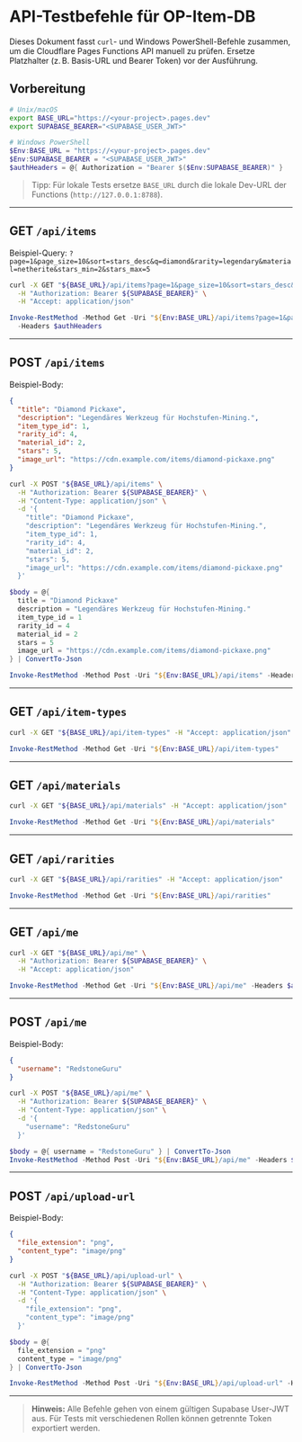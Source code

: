 # API-Testbefehle für OP-Item-DB

Dieses Dokument fasst `curl`- und Windows PowerShell-Befehle zusammen, um die Cloudflare Pages Functions API manuell zu prüfen. Ersetze Platzhalter (z. B. Basis-URL und Bearer Token) vor der Ausführung.

## Vorbereitung

```bash
# Unix/macOS
export BASE_URL="https://<your-project>.pages.dev"
export SUPABASE_BEARER="<SUPABASE_USER_JWT>"
```

```powershell
# Windows PowerShell
$Env:BASE_URL = "https://<your-project>.pages.dev"
$Env:SUPABASE_BEARER = "<SUPABASE_USER_JWT>"
$authHeaders = @{ Authorization = "Bearer $($Env:SUPABASE_BEARER)" }
```

> Tipp: Für lokale Tests ersetze `BASE_URL` durch die lokale Dev-URL der Functions (`http://127.0.0.1:8788`).

---

## GET `/api/items`

Beispiel-Query: `?page=1&page_size=10&sort=stars_desc&q=diamond&rarity=legendary&material=netherite&stars_min=2&stars_max=5`

```bash
curl -X GET "${BASE_URL}/api/items?page=1&page_size=10&sort=stars_desc&q=diamond&rarity=legendary&material=netherite&stars_min=2&stars_max=5" \
  -H "Authorization: Bearer ${SUPABASE_BEARER}" \
  -H "Accept: application/json"
```

```powershell
Invoke-RestMethod -Method Get -Uri "${Env:BASE_URL}/api/items?page=1&page_size=10&sort=stars_desc&q=diamond&rarity=legendary&material=netherite&stars_min=2&stars_max=5" `
  -Headers $authHeaders
```

---

## POST `/api/items`

Beispiel-Body:

```json
{
  "title": "Diamond Pickaxe",
  "description": "Legendäres Werkzeug für Hochstufen-Mining.",
  "item_type_id": 1,
  "rarity_id": 4,
  "material_id": 2,
  "stars": 5,
  "image_url": "https://cdn.example.com/items/diamond-pickaxe.png"
}
```

```bash
curl -X POST "${BASE_URL}/api/items" \
  -H "Authorization: Bearer ${SUPABASE_BEARER}" \
  -H "Content-Type: application/json" \
  -d '{
    "title": "Diamond Pickaxe",
    "description": "Legendäres Werkzeug für Hochstufen-Mining.",
    "item_type_id": 1,
    "rarity_id": 4,
    "material_id": 2,
    "stars": 5,
    "image_url": "https://cdn.example.com/items/diamond-pickaxe.png"
  }'
```

```powershell
$body = @{
  title = "Diamond Pickaxe"
  description = "Legendäres Werkzeug für Hochstufen-Mining."
  item_type_id = 1
  rarity_id = 4
  material_id = 2
  stars = 5
  image_url = "https://cdn.example.com/items/diamond-pickaxe.png"
} | ConvertTo-Json

Invoke-RestMethod -Method Post -Uri "${Env:BASE_URL}/api/items" -Headers $authHeaders -ContentType "application/json" -Body $body
```

---

## GET `/api/item-types`

```bash
curl -X GET "${BASE_URL}/api/item-types" -H "Accept: application/json"
```

```powershell
Invoke-RestMethod -Method Get -Uri "${Env:BASE_URL}/api/item-types"
```

---

## GET `/api/materials`

```bash
curl -X GET "${BASE_URL}/api/materials" -H "Accept: application/json"
```

```powershell
Invoke-RestMethod -Method Get -Uri "${Env:BASE_URL}/api/materials"
```

---

## GET `/api/rarities`

```bash
curl -X GET "${BASE_URL}/api/rarities" -H "Accept: application/json"
```

```powershell
Invoke-RestMethod -Method Get -Uri "${Env:BASE_URL}/api/rarities"
```

---

## GET `/api/me`

```bash
curl -X GET "${BASE_URL}/api/me" \
  -H "Authorization: Bearer ${SUPABASE_BEARER}" \
  -H "Accept: application/json"
```

```powershell
Invoke-RestMethod -Method Get -Uri "${Env:BASE_URL}/api/me" -Headers $authHeaders
```

---

## POST `/api/me`

Beispiel-Body:

```json
{
  "username": "RedstoneGuru"
}
```

```bash
curl -X POST "${BASE_URL}/api/me" \
  -H "Authorization: Bearer ${SUPABASE_BEARER}" \
  -H "Content-Type: application/json" \
  -d '{
    "username": "RedstoneGuru"
  }'
```

```powershell
$body = @{ username = "RedstoneGuru" } | ConvertTo-Json
Invoke-RestMethod -Method Post -Uri "${Env:BASE_URL}/api/me" -Headers $authHeaders -ContentType "application/json" -Body $body
```

---

## POST `/api/upload-url`

Beispiel-Body:

```json
{
  "file_extension": "png",
  "content_type": "image/png"
}
```

```bash
curl -X POST "${BASE_URL}/api/upload-url" \
  -H "Authorization: Bearer ${SUPABASE_BEARER}" \
  -H "Content-Type: application/json" \
  -d '{
    "file_extension": "png",
    "content_type": "image/png"
  }'
```

```powershell
$body = @{
  file_extension = "png"
  content_type = "image/png"
} | ConvertTo-Json

Invoke-RestMethod -Method Post -Uri "${Env:BASE_URL}/api/upload-url" -Headers $authHeaders -ContentType "application/json" -Body $body
```

---

> **Hinweis:** Alle Befehle gehen von einem gültigen Supabase User-JWT aus. Für Tests mit verschiedenen Rollen können getrennte Token exportiert werden.
